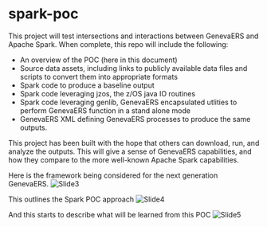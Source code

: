 # spark-poc

This project will test intersections and interactions between GenevaERS and Apache Spark. When complete, this repo will include the following:

- An overview of the POC (here in this document)
- Source data assets, including links to publicly available data files and scripts to convert them into appropriate formats
- Spark code to produce a baseline output
- Spark code leveraging jzos, the z/OS java IO routines
- Spark code leveraging genlib, GenevaERS encapsulated utlities to perform GenevaERS function in a stand alone mode
- GenevaERS XML defining GenevaERS processes to produce the same outputs.

This project has been built with the hope that others can download, run, and analyze the outputs.  This will give a sense of GenevaERS capabilities, and how they compare to the more well-known Apache Spark capabilities.  

Here is the framework being considered for the next generation GenevaERS.
![Slide3](https://user-images.githubusercontent.com/29467627/88852211-95280300-d1b3-11ea-8eec-f106e61bcefa.jpeg)

This outlines the Spark POC approach
![Slide4](https://user-images.githubusercontent.com/29467627/88852298-b4269500-d1b3-11ea-857a-8998ae55b04c.jpeg)

And this starts to describe what will be learned from this POC
![Slide5](https://user-images.githubusercontent.com/29467627/88852340-c1438400-d1b3-11ea-89a2-d8b86f772d2b.jpeg)
